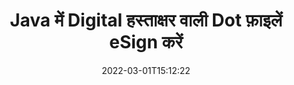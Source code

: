 ---
############################# Static ############################
layout: "auto-gen-signature"
date: 2022-03-01T15:12:22
draft: false
operation: Sign
signaturetype: Digital
fileformat: Dot
productName: Java
lang: hi
productCode: java
otherformats: pdf doc docx docm dot dotx odt ott xls xlsx xlsm xlsb ods ots xltx xltm pptx pptm
breadcrumb: Put Digital signature on Dot for Java

############################# Head ############################
head_title: "Java के साथ Dot फ़ाइल में डिजिटल इलेक्ट्रॉनिक हस्ताक्षर जोड़ना"
head_description: "कोड की कुछ पंक्तियों का उपयोग करके Java के लिए Dot फ़ाइल पर डिजिटल हस्ताक्षर लगाएं। दर्जनों फ़ाइल स्वरूपों पर हस्ताक्षर करने के लिए GroupDocs दस्तावेज़ हस्ताक्षर API का उपयोग करें।"

############################# Header ############################
title: "Java में Digital हस्ताक्षर वाली Dot फ़ाइलें eSign करें"
description: "Java कोड की कुछ पंक्तियों के साथ Digital हस्ताक्षर कैसे जोड़ें"
bg_image: "https://cms.admin.containerize.com/templates/aspose/App_Themes/V3/images/bg/header1.png"
bg_overlay: false
button:
    enable: true

############################# SubMenu ############################
submenu:
    enable: true

    left:
        img_alt: "GroupDocs.Signature for Java"
        image: "https://cms.admin.containerize.com/templates/groupdocs/images/product-logos/90x90-noborder/groupdocs-signature-java.png"
        product: "GroupDocs.Signature"
        platform: "Java"



############################# About ############################
about:
    enable: true
    title: "GroupDocs.Signature for Java डिजिटल सिग्नेचर API के बारे में"
    content: |
        [GroupDocs.Signature for Java](https://products.groupdocs.com/signature/java/) डिजिटल प्रमाणपत्रों के साथ डिजिटल इलेक्ट्रॉनिक हस्ताक्षर के साथ दस्तावेज़ तैयार करने के लिए एक लोकप्रिय एपीआई है। डिजिटल हस्ताक्षर के लिए एपीआई पासवर्ड से सुरक्षित निजी और सार्वजनिक कुंजी के साथ दस्तावेज़ तैयार करने के लिए पीएफएक्स प्रमाणपत्र फाइलों का उपयोग करता है। डिजिटल हस्ताक्षर का उपयोग ई-साइन पीडीएफ विशेष पृष्ठ के साथ व्यावसायिक दस्तावेजों को प्रमाणित करने, वर्ड्स, एक्सेल, पावरपॉइंट फाइलों और ओपन ऑफिस दस्तावेजों जैसे संपूर्ण माइक्रोसॉफ्ट ऑफिस दस्तावेजों को प्रमाणित करने के लिए किया जा सकता है। ग्राहक आसानी से हस्ताक्षर में हेरफेर कर सकते हैं जैसे उन्हें संपादित करना, हटाना या समायोजित करना। एपीआई हस्ताक्षर खोजने और सत्यापित करने का एक तरीका प्रदान करता है। इसके अलावा, हस्ताक्षर अनुकूलन के लिए बहुत सारी क्षमताएं प्रदान की जाती हैं।
    

############################# Steps ############################
steps:
    enable: true
    title_left: "Java में Digital के साथ Dot पर हस्ताक्षर करने के चरण"
    content_left: |
        [GroupDocs.Signature for Java](https://products.groupdocs.com/signature/java/) जल्दी और आसानी से Digital हस्ताक्षर के साथ Dot दस्तावेज़ों पर हस्ताक्षर करने की क्षमता प्रदान करता है।
        
        * सिग्नेचर क्लास का एक इंस्टेंस बनाएं जो {{फाइलफॉर्मेट}} फाइल को पाथ या मेमोरी स्ट्रीम के रूप में साइन करने वाली फाइल प्रदान करता है
        * साइनऑप्शन क्लास को इंस्टेंट करें और सभी मांगे गए डेटा को सेट करें।
        * Signature.Sign() मेथड पासिंग आउटपुट Dot फाइल या मेमोरी स्ट्रीम को आमंत्रित करें

    title_right: " सिस्टम आवश्यकताएं"
    content_right: |
        GroupDocs.Signature for Java सभी प्रमुख प्लेटफॉर्म और ऑपरेटिंग सिस्टम पर समर्थित हैं। नीचे दिए गए कोड को निष्पादित करने से पहले, कृपया सुनिश्चित करें कि आपके सिस्टम पर निम्नलिखित पूर्वापेक्षाएँ स्थापित हैं।

        * ऑपरेटिंग सिस्टम: माइक्रोसॉफ्ट विंडोज, लिनक्स, मैकओएस
        * विकास परिवेश: NetBeans, Intellij IDEA, Eclipse, etc.
        * Java runtime: J2SE 6.0 and above
        * [Maven](https://repository.groupdocs.com/webapp/#/artifacts/browse/tree/General/repo/com/groupdocs/groupdocs-signature) से नवीनतम GroupDocs.Signature for Java प्राप्त करें
         
    code: |
        ```java    
                
        // Set up input Dot file
        String filePath = "input.dot";
        // Set up output file
        String outputFilePath = "output.dot";
        // Provide digital certificate
        String certificateFilePath = "certificate.pfx";

        // Instantiate Signature for input file
        Signature signature = new Signature(filePath);

        //Provide sign options
        DigitalSignOptions options = new DigitalSignOptions(certificateFilePath);

        // set certificate password
        options.setPassword("1234567890");

        // set signature position
        options.setLeft(50);
        options.setTop(200);

        // sign Dot document
        SignResult result = signature.sign(outputFilePath, options);

        ```

############################# Demos ############################
demos:
    enable: true
    title: "Digital लाइव डेमो के साथ Dot दस्तावेज़ों पर हस्ताक्षर करना"
    content: |
       [GroupDocs.Signature App](https://products.groupdocs.app/signature/family) वेबसाइट पर जाकर अभी विभिन्न हस्ताक्षरों के साथ Dot फ़ाइल पर हस्ताक्षर करें। मुफ्त ऑनलाइन डेमो आपका इंतजार कर रहा है।          

############################# More Formats ############################
more_formats:
    enable: true
    title: "Java के लिए अन्य समर्थित Digital हस्ताक्षर"
    content: |
        "आप अन्य हस्ताक्षर प्रकारों के साथ Dot पर भी हस्ताक्षर कर सकते हैं। कृपया नीचे दी गई सूची देखें।"
    format: 
       
       
back_to_top:
    enable: true
---
